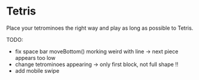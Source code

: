 # Tetris
Place your tetrominoes the right way and play as long as possible to Tetris.

TODO:
* fix space bar moveBottom() morking weird with line -> next piece appears too low
* change tetrominoes appearing -> only first block, not full shape !!
* add mobile swipe
